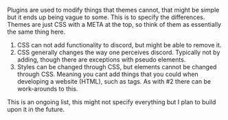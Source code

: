 Plugins are used to modify things that themes cannot, that might be simple but it ends up being vague to some. This is to specify the differences. Themes are just CSS with a META at the top, so think of them as essentially the same thing here.

1) CSS can not add functionality to discord, but might be able to remove it.
2) CSS generally changes the way one perceives discord. Typically not by adding, though there are exceptions with pseudo elements.
3) Styles can be changed through CSS, but elements cannot be changed through CSS. Meaning you cant add things that you could when developing a website (HTML), such as tags. As with #2 there can be work-arounds to this.

This is an ongoing list, this might not specify everything but I plan to build upon it in the future.
